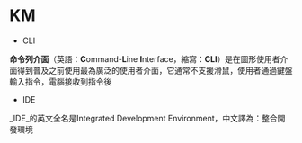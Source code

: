# KM

* CLI

**命令列介面**（英語：**C**ommand-**L**ine **I**nterface，縮寫：**CLI**）是在圖形使用者介面得到普及之前使用最為廣泛的使用者介面，它通常不支援滑鼠，使用者通過鍵盤輸入指令，電腦接收到指令後



* IDE

_IDE_的英文全名是Integrated Development Environment，中文譯為：整合開發環境

